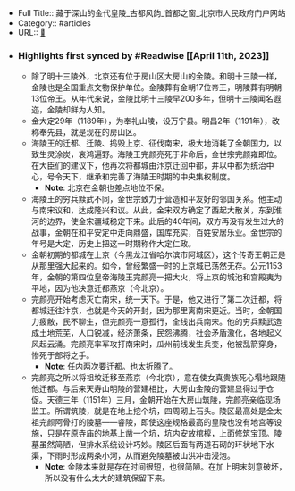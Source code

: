 - Full Title:: 藏于深山的金代皇陵_古都风韵_首都之窗_北京市人民政府门户网站
- Category:: #articles
- URL:: [🔗](http://www.beijing.gov.cn/renwen/lsfm/202301/t20230111_2896056.html)
- ### Highlights first synced by #Readwise [[April 11th, 2023]]
    - 除了明十三陵外，北京还有位于房山区大房山的金陵。和明十三陵一样，金陵也是全国重点文物保护单位。金陵葬有金朝17位帝王，明陵葬有明朝13位帝王。从年代来说，金陵比明十三陵早200多年，但明十三陵闻名遐迩，金陵却鲜为人知。
    - 金大定29年（1189年），为奉礼山陵，设万宁县。明昌2年（1191年），改称奉先县，就是现在的房山区。
    - 海陵王的迁都、迁陵、捣毁上京、征伐南宋，极大地消耗了金朝国力，以致生灵涂炭，哀鸿遍野。海陵王完颜亮死于非命后，金世宗完颜雍即位。在大臣们的建议下，他再次将都城由汴京迁回中都，并以中都为统治中心，号令天下，继承和完善了海陵王时期的中央集权制度。
        - **Note**: 北京在金朝也差点地位不保。
    - 海陵王的穷兵黩武不同，金世宗致力于营造和平友好的邻国关系。他主动与南宋议和，达成隆兴和议。从此，金宋双方确定了西起大散关，东到淮河的边界，使金宋疆域稳定下来。此后的40年间，双方再没有发生过大的战事，金朝在和平安定中走向鼎盛，国库充实，百姓安居乐业。金世宗的年号是大定，历史上把这一时期称作大定仁政。
    - 金朝初期的都城在上京（今黑龙江省哈尔滨市阿城区），这个传奇王朝正是从那里强大起来的。如今，曾经繁盛一时的上京城已荡然无存。公元1153年，金朝的第四位皇帝海陵王完颜亮一把大火，将上京的城池和宫殿夷为平地，因为他决意迁都燕京（今北京）。
    - 完颜亮开始考虑灭亡南宋，统一天下。于是，他又进行了第二次迁都，将都城迁往汴京，也就是今天的开封，因为那里离南宋更近。当时，金朝国力疲敝，民不聊生，但完颜亮一意孤行，全线出兵南宋。他的穷兵黩武造成土地荒芜，人口锐减，经济萧条，民怨沸腾，社会矛盾激化，各地起义风起云涌。完颜亮率军攻打南宋时，瓜州前线发生兵变，他被乱箭穿身，惨死于部将之手。
        - **Note**: 任内两次要迁都。也太折腾了。
    - 完颜亮之所以将祖坟迁移至燕京（今北京），意在使女真贵族死心塌地跟随他迁都。与后来天寿山明陵的营建相比，大房山金陵的营建显得过于仓促。天德三年（1151年）三月，金朝开始在大房山筑陵，完颜亮亲临现场监工。所谓筑陵，就是在地上挖个坑，四周砌上石头。陵区最高处是金太祖完颜阿骨打的陵墓——睿陵，即使这座规格最高的皇陵也没有地宫等设施，只是在原寺庙的地基上凿一个坑，坑内安放棺椁，上面修筑宝顶。陵墓虽然简陋，但排水系统设计巧妙。陵区后面有两道石砌的环状地下水渠，下雨时形成两条小河，从而避免陵墓被山洪冲击浸泡。
        - **Note**: 金陵本来就是存在时间很短，也很简陋。在加上明末刻意破坏，所以没有什么太大的建筑保留下来。
